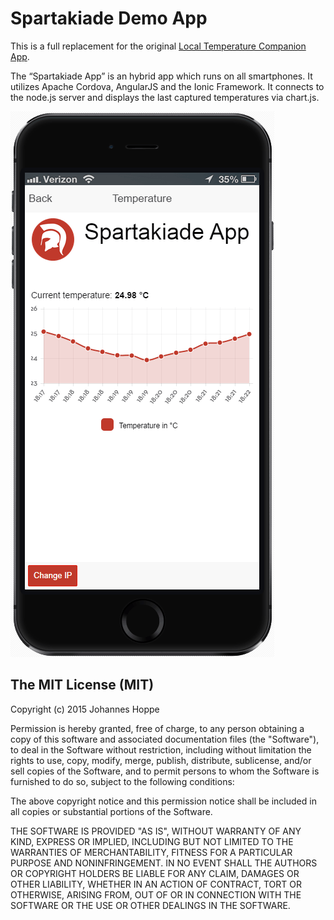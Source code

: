 Spartakiade Demo App
=============================

This is a full replacement for the original [Local Temperature Companion App](https://github.com/gomobile/sample-iot-companion-local-temperature).

The “Spartakiade App” is an hybrid app which runs on all smartphones. It utilizes Apache Cordova, AngularJS and the Ionic Framework. It connects to the node.js server and displays the last captured temperatures via chart.js. 

![Screenshot](../../images/screenshot_spartakiade_app.png)


## The MIT License (MIT)

Copyright (c) 2015 Johannes Hoppe

Permission is hereby granted, free of charge, to any person obtaining a copy
of this software and associated documentation files (the "Software"), to deal
in the Software without restriction, including without limitation the rights
to use, copy, modify, merge, publish, distribute, sublicense, and/or sell
copies of the Software, and to permit persons to whom the Software is
furnished to do so, subject to the following conditions:

The above copyright notice and this permission notice shall be included in
all copies or substantial portions of the Software.

THE SOFTWARE IS PROVIDED "AS IS", WITHOUT WARRANTY OF ANY KIND, EXPRESS OR
IMPLIED, INCLUDING BUT NOT LIMITED TO THE WARRANTIES OF MERCHANTABILITY,
FITNESS FOR A PARTICULAR PURPOSE AND NONINFRINGEMENT. IN NO EVENT SHALL THE
AUTHORS OR COPYRIGHT HOLDERS BE LIABLE FOR ANY CLAIM, DAMAGES OR OTHER
LIABILITY, WHETHER IN AN ACTION OF CONTRACT, TORT OR OTHERWISE, ARISING FROM,
OUT OF OR IN CONNECTION WITH THE SOFTWARE OR THE USE OR OTHER DEALINGS IN
THE SOFTWARE.